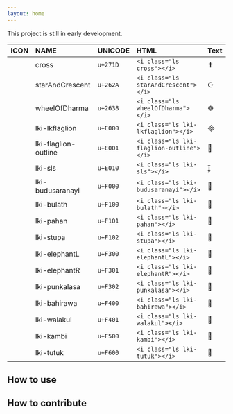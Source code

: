 ```yaml
---
layout: home
---
```


This project is still in early development.

| ICON                                | NAME                  | UNICODE   |   HTML                                         | Text                                        |
| :---                                |:-----                 | :-----    | :--------------------------------------------  |:--------------------------------------------  |
| <i class="lki cross"></i> 	|  cross |  `u+271D` |  `<i class="ls cross"></i>`| <span class="display-text">✝</span> |
| <i class="lki starAndCrescent"></i> 	|  starAndCrescent |  `u+262A` |  `<i class="ls starAndCrescent"></i>`| <span class="display-text">☪</span> |
| <i class="lki wheelOfDharma"></i> 	|  wheelOfDharma |  `u+2638` |  `<i class="ls wheelOfDharma"></i>`| <span class="display-text">☸</span> |
| <i class="lki lki-lkflaglion"></i> 	|  lki-lkflaglion |  `u+E000` |  `<i class="ls lki-lkflaglion"></i>`| <span class="display-text"></span> |
| <i class="lki lki-flaglion-outline"></i> 	|  lki-flaglion-outline |  `u+E001` |  `<i class="ls lki-flaglion-outline"></i>`| <span class="display-text"></span> |
| <i class="lki lki-sls"></i> 	|  lki-sls |  `u+E010` |  `<i class="ls lki-sls"></i>`| <span class="display-text"></span> |
| <i class="lki lki-budusaranayi"></i> 	|  lki-budusaranayi |  `u+F000` |  `<i class="ls lki-budusaranayi"></i>`| <span class="display-text"></span> |
| <i class="lki lki-bulath"></i> 	|  lki-bulath |  `u+F100` |  `<i class="ls lki-bulath"></i>`| <span class="display-text"></span> |
| <i class="lki lki-pahan"></i> 	|  lki-pahan |  `u+F101` |  `<i class="ls lki-pahan"></i>`| <span class="display-text"></span> |
| <i class="lki lki-stupa"></i> 	|  lki-stupa |  `u+F102` |  `<i class="ls lki-stupa"></i>`| <span class="display-text"></span> |
| <i class="lki lki-elephantL"></i> 	|  lki-elephantL |  `u+F300` |  `<i class="ls lki-elephantL"></i>`| <span class="display-text"></span> |
| <i class="lki lki-elephantR"></i> 	|  lki-elephantR |  `u+F301` |  `<i class="ls lki-elephantR"></i>`| <span class="display-text"></span> |
| <i class="lki lki-punkalasa"></i> 	|  lki-punkalasa |  `u+F302` |  `<i class="ls lki-punkalasa"></i>`| <span class="display-text"></span> |
| <i class="lki lki-bahirawa"></i> 	|  lki-bahirawa |  `u+F400` |  `<i class="ls lki-bahirawa"></i>`| <span class="display-text"></span> |
| <i class="lki lki-walakul"></i> 	|  lki-walakul |  `u+F401` |  `<i class="ls lki-walakul"></i>`| <span class="display-text"></span> |
| <i class="lki lki-kambi"></i> 	|  lki-kambi |  `u+F500` |  `<i class="ls lki-kambi"></i>`| <span class="display-text"></span> |
| <i class="lki lki-tutuk"></i> 	|  lki-tutuk |  `u+F600` |  `<i class="ls lki-tutuk"></i>`| <span class="display-text"></span> |




## How to use


## How to contribute
